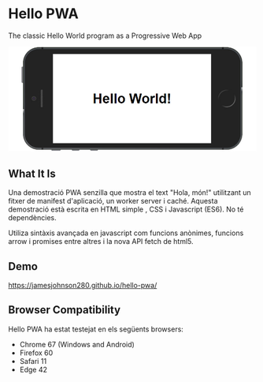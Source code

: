 # Hello PWA

The classic Hello World program as a Progressive Web App

![Hello World Screenshot](./images/screenshot.jpg " Screenshot Hello World ")

## What It Is

Una demostració PWA senzilla que mostra el text "Hola, món!" utilitzant un fitxer de manifest d'aplicació, un worker server i caché. Aquesta demostració està escrita en HTML simple , CSS i Javascript (ES6). No té dependències.

Utiliza sintàxis avançada en javascript com funcions anònimes, funcions arrow i promises entre altres i la nova API fetch de html5. 


## Demo

https://jamesjohnson280.github.io/hello-pwa/

## Browser Compatibility

Hello PWA ha estat testejat en els següents  browsers:

* Chrome 67 (Windows and Android)
* Firefox 60
* Safari 11
* Edge 42
